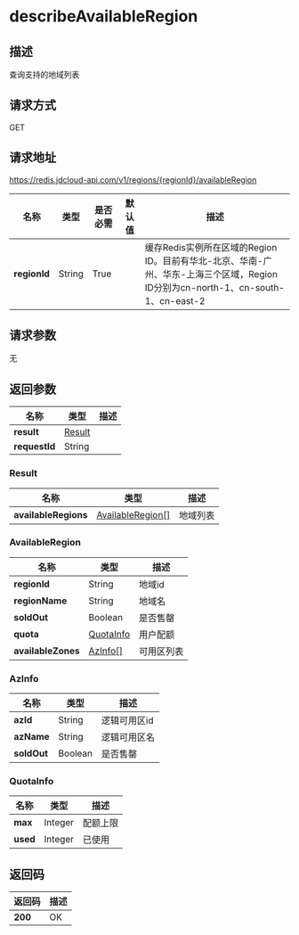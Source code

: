 # describeAvailableRegion


## 描述
查询支持的地域列表

## 请求方式
GET

## 请求地址
https://redis.jdcloud-api.com/v1/regions/{regionId}/availableRegion

|名称|类型|是否必需|默认值|描述|
|---|---|---|---|---|
|**regionId**|String|True| |缓存Redis实例所在区域的Region ID。目前有华北-北京、华南-广州、华东-上海三个区域，Region ID分别为cn-north-1、cn-south-1、cn-east-2|

## 请求参数
无


## 返回参数
|名称|类型|描述|
|---|---|---|
|**result**|[Result](describeavailableregion#result)| |
|**requestId**|String| |

### <div id="result">Result</div>
|名称|类型|描述|
|---|---|---|
|**availableRegions**|[AvailableRegion[]](describeavailableregion#availableregion)|地域列表|
### <div id="availableregion">AvailableRegion</div>
|名称|类型|描述|
|---|---|---|
|**regionId**|String|地域id|
|**regionName**|String|地域名|
|**soldOut**|Boolean|是否售罄|
|**quota**|[QuotaInfo](describeavailableregion#quotainfo)|用户配额|
|**availableZones**|[AzInfo[]](describeavailableregion#azinfo)|可用区列表|
### <div id="azinfo">AzInfo</div>
|名称|类型|描述|
|---|---|---|
|**azId**|String|逻辑可用区id|
|**azName**|String|逻辑可用区名|
|**soldOut**|Boolean|是否售罄|
### <div id="quotainfo">QuotaInfo</div>
|名称|类型|描述|
|---|---|---|
|**max**|Integer|配额上限|
|**used**|Integer|已使用|

## 返回码
|返回码|描述|
|---|---|
|**200**|OK|
